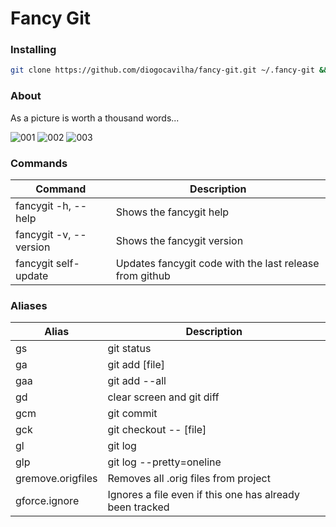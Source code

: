 # Fancy Git

### Installing
```sh
git clone https://github.com/diogocavilha/fancy-git.git ~/.fancy-git && echo "source ~/.fancy-git/main.sh" >> ~/.bashrc && . ~/.bashrc
```

### About

As a picture is worth a thousand words...

![001](https://github.com/diogocavilha/fancy-git/blob/master/screenshots/001.png)
![002](https://github.com/diogocavilha/fancy-git/blob/master/screenshots/002.png)
![003](https://github.com/diogocavilha/fancy-git/blob/master/screenshots/003.png)

### Commands

| Command                 | Description                                                |
| ------------------      | ---------------------------------------------------------- |
| fancygit -h, --help     | Shows the fancygit help                                    |
| fancygit -v, --version  | Shows the fancygit version                                 |
| fancygit self-update    | Updates fancygit code with the last release from github    |

### Aliases

| Alias                | Description                                                |
| -------------------- | ---------------------------------------------------------- |
| gs                   | git status                                                 |
| ga                   | git add [file]                                             |
| gaa                  | git add --all                                              |
| gd                   | clear screen and git diff                                  |
| gcm                  | git commit                                                 |
| gck                  | git checkout -- [file]                                     |
| gl                   | git log                                                    |
| glp                  | git log --pretty=oneline                                   |
| gremove.origfiles    | Removes all .orig files from project                       |
| gforce.ignore        | Ignores a file even if this one has already been tracked   |
